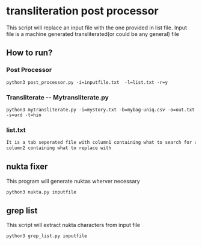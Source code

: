 
# transliteration post processor
This script will replace an input file with the one provided in list file.
Input file is a machine generated transliterated(or could be any general) file

## How to run?

### Post Processor
    python3 post_processor.py -i=inputfile.txt  -l=list.txt -r=y

### Transliterate -- Mytransliterate.py
	python3 mytransliterate.py -i=mystory.txt -b=mybag-uniq.csv -o=out.txt -s=urd -t=hin

### list.txt
```bash
It is a tab seperated file with column1 containing what to search for and 
column2 containing what to replace with
```

## nukta fixer
This program will generate nuktas wherver necessary
```bash
python3 nukta.py inputfile
```
## grep list

This script will extract nukta characters from input file

```bash
python3 grep_list.py inputfile
```

